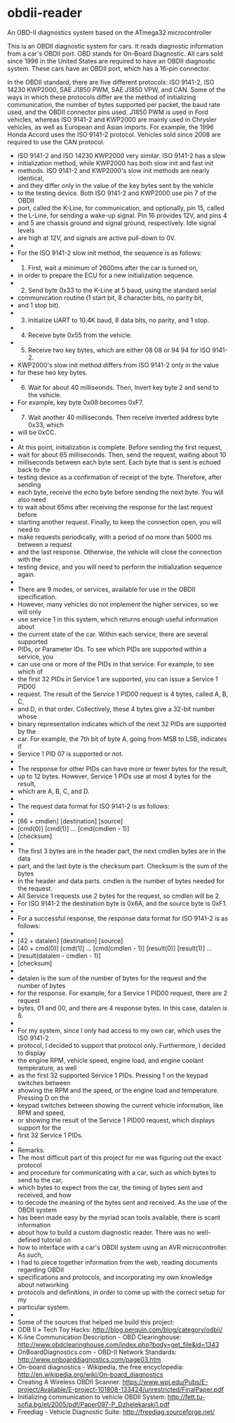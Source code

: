 # obdii-reader
An OBD-II diagnostics system based on the ATmega32 microcontroller

This is an OBDII diagnostic system for cars. It reads diagnostic information from a car's OBDII port. OBD stands for On-Board Diagnostic. All cars sold since 1996 in the United States are required to have an OBDII diagnostic system. These cars have an OBDII port, which has a 16-pin connector.

In the OBDII standard, there are five different protocols: ISO 9141-2, ISO 14230 KWP2000, SAE J1850 PWM, SAE J1850 VPW, and CAN. Some of the ways in which these protocols differ are the method of initializing communication, the number of bytes supported per packet, the baud rate used, and the OBDII connector pins used. J1850 PWM is used in Ford vehicles, whereas ISO 9141-2 and KWP2000 are mainly used in Chrysler vehicles, as well as European and Asian imports. For example, the 1996 Honda Accord uses the ISO 9141-2 protocol. Vehicles sold since 2008 are required to use the CAN protocol.
 
 * ISO 9141-2 and ISO 14230 KWP2000 very similar. ISO 9141-2 has a slow
 * initialization method, while KWP2000 has both slow init and fast init
 * methods. ISO 9141-2 and KWP2000's slow init methods are nearly identical,
 * and they differ only in the value of the key bytes sent by the vehicle
 * to the testing device. Both ISO 9141-2 and KWP2000 use pin 7 of the OBDII
 * port, called the K-Line, for communication, and optionally, pin 15, called
 * the L-Line, for sending a wake-up signal. Pin 16 provides 12V, and pins 4
 * and 5 are chassis ground and signal ground, respectively. Idle signal levels
 * are high at 12V, and signals are active pull-down to 0V.
 *
 * For the ISO 9141-2 slow init method, the sequence is as follows:
 * 1. First, wait a minimum of 2600ms after the car is turned on,
 *    in order to prepare the ECU for a new initialization sequence.
 * 2. Send byte 0x33 to the K-Line at 5 baud, using the standard serial
 *    communication routine (1 start bit, 8 character bits, no parity bit,
 *    and 1 stop bit).
 * 3. Initialize UART to 10.4K baud, 8 data bits, no parity, and 1 stop.
 * 4. Receive byte 0x55 from the vehicle.
 * 5. Receive two key bytes, which are either 08 08 or 94 94 for ISO 9141-2.
 *    KWP2000's slow init method differs from ISO 9141-2 only in the value
 *    for these two key bytes.
 * 6. Wait for about 40 milliseonds. Then, Invert key byte 2 and send to the vehicle.
 *    For example, key byte 0x08 becomes 0xF7.
 * 7. Wait another 40 milliseconds. Then receive inverted address byte 0x33, which
 *    will be 0xCC.
 *
 * At this point, initialization is complete. Before sending the first request,
 * wait for about 65 milliseconds. Then, send the request, waiting about 10
 * milliseconds between each byte sent. Each byte that is sent is echoed back to the
 * testing device as a confirmation of receipt of the byte. Therefore, after sending
 * each byte, receive the echo byte before sending the next byte. You will also need
 * to wait about 65ms after receiving the response for the last request before
 * starting another request. Finally, to keep the connection open, you will need to
 * make requests periodically, with a period of no more than 5000 ms between a request
 * and the last response. Otherwise, the vehicle will close the connection with the
 * testing device, and you will need to perform the initialization sequence again.
 *
 * There are 9 modes, or services, available for use in the OBDII specification.
 * However, many vehicles do not implement the higher services, so we will only
 * use service 1 in this system, which returns enough useful information about
 * the current state of the car. Within each service, there are several supported
 * PIDs, or Parameter IDs. To see which PIDs are supported within a service, you
 * can use one or more of the PIDs in that service. For example, to see which of
 * the first 32 PIDs in Service 1 are supported, you can issue a Service 1 PID00
 * request. The result of the Service 1 PID00 request is 4 bytes, called A, B, C,
 * and D, in that order. Collectively, these 4 bytes give a 32-bit number whose
 * binary representation indicates which of the next 32 PIDs are supported by the
 * car. For example, the 7th bit of byte A, going from MSB to LSB, indicates if
 * Service 1 PID 07 is supported or not.
 *
 * The response for other PIDs can have more or fewer bytes for the result,
 * up to 12 bytes. However, Service 1 PIDs use at most 4 bytes for the result,
 * which are A, B, C, and D.
 *
 * The request data format for ISO 9141-2 is as follows:
 *
 * [66 + cmdlen] [destination] [source]
 * [cmd(0)] [cmd(1)] ... [cmd(cmdlen - 1)]
 * [checksum]
 *
 * The first 3 bytes are in the header part, the next cmdlen bytes are in the data
 * part, and the last byte is the checksum part. Checksum is the sum of the bytes
 * in the header and data parts. cmdlen is the number of bytes needed for the request.
 * All Service 1 requests use 2 bytes for the request, so cmdlen will be 2.
 * For ISO 9141-2 the destination byte is 0x6A, and the source byte is 0xF1.
 *
 * For a successful response, the response data format for ISO 9141-2 is as follows:
 *
 * [42 + datalen] [destination] [source]
 * [40 + cmd(0)] [cmd(1)] ... [cmd(cmdlen - 1)] [result(0)] [result(1)] ...
 * [result(datalen - cmdlen - 1)]
 * [checksum]
 * 
 * datalen is the sum of the number of bytes for the request and the number of bytes
 * for the response. For example, for a Service 1 PID00 request, there are 2 request
 * bytes, 01 and 00, and there are 4 response bytes. In this case, datalen is 6.
 *
 * For my system, since I only had access to my own car, which uses the ISO 9141-2
 * protocol, I decided to support that protocol only. Furthermore, I decided to display
 * the engine RPM, vehicle speed, engine load, and engine coolant temperature, as well
 * as the first 32 supported Service 1 PIDs. Pressing 1 on the keypad switches between
 * showing the RPM and the speed, or the engine load and temperature. Pressing D on the
 * keypad switches between showing the current vehicle information, like RPM and speed,
 * or showing the result of the Service 1 PID00 request, which displays support for the
 * first 32 Service 1 PIDs.
 *
 * Remarks:
 * The most difficult part of this project for me was figuring out the exact protocol
 * and procedure for communicating with a car, such as which bytes to send to the car,
 * which bytes to expect from the car, the timing of bytes sent and received, and how
 * to decode the meaning of the bytes sent and received. As the use of the OBDII system
 * has been made easy by the myriad scan tools available, there is scant information
 * about how to build a custom diagnostic reader. There was no well-defined tutorial on
 * how to interface with a car's OBDII system using an AVR microcontroller. As such,
 * I had to piece together information from the web, reading documents regarding OBDII
 * specifications and protocols, and incorporating my own knowledge about networking
 * protocols and definitions, in order to come up with the correct setup for my
 * particular system.
 *
 * Some of the sources that helped me build this project:
 * ODB II » Tech Toy Hacks: http://blog.perquin.com/blog/category/odbii/
 * K-line Communication Description - OBD Clearinghouse: http://www.obdclearinghouse.com/index.php?body=get_file&id=1343
 * OnBoardDiagnostics.com - OBD-II Network Standards: http://www.onboarddiagnostics.com/page03.htm
 * On-board diagnostics - Wikipedia, the free encyclopedia: http://en.wikipedia.org/wiki/On-board_diagnostics
 * Creating A Wireless OBDII Scanner: https://www.wpi.edu/Pubs/E-project/Available/E-project-101808-133424/unrestricted/FinalPaper.pdf
 * Initializing communication to vehicle OBDII System: http://fett.tu-sofia.bg/et/2005/pdf/Paper097-P_Dzhelekarski1.pdf
 * Freediag - Vehicle Diagnostic Suite: http://freediag.sourceforge.net/